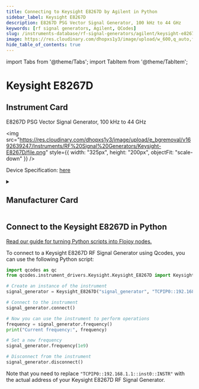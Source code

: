 ```yaml
---
title: Connecting to Keysight E8267D by Agilent in Python
sidebar_label: Keysight E8267D
description: E8267D PSG Vector Signal Generator, 100 kHz to 44 GHz
keywords: [rf signal generators, Agilent, QCodes]
slug: /instruments-database/rf-signal-generators/agilent/keysight-e8267d
image: https://res.cloudinary.com/dhopxs1y3/image/upload/w_600,q_auto,f_auto/e_bgremoval/v1692639247/Instruments/RF%20Signal%20Generators/Keysight-E8267D/file.jpg
hide_table_of_contents: true
---
```


import Tabs from '@theme/Tabs';
import TabItem from '@theme/TabItem';

# Keysight E8267D

## Instrument Card

<div className="flex">

<div>

E8267D PSG Vector Signal Generator, 100 kHz to 44 GHz

</div>

<img src="https://res.cloudinary.com/dhopxs1y3/image/upload/e_bgremoval/v1692639247/Instruments/RF%20Signal%20Generators/Keysight-E8267D/file.png" style={{ width: "325px", height: "200px", objectFit: "scale-down" }} />

</div>

<div className="flex text-center">

<p>Device Specification: <a target="\_blank" href="https://www.keysight.com/us/en/assets/7018-01210/data-sheets/5989-0697.pdf">here</a></p>

</div>

<details style={{ marginTop: "15px"}}>
<summary><h2>Manufacturer Card</h2></summary>

<img src="https://res.cloudinary.com/dhopxs1y3/image/upload/v1692126006/Instruments/Vendor%20Logos/Agilent.png" style={{ width: "100%", height: "170px",objectFit: "scale-down" }} />

Keysight Technologies, or Keysight, is an American company that manufactures electronics test and measurement equipment and software.

<ul>
  <li>Headquarters: USA</li>
  <li>Yearly Revenue (millions, USD): 5420.0</li>
  <li>Vendor Website: <a href="https://www.keysight.com/us/en/home.html">here</a></li>
</ul>
</details>

## Connect to the Keysight E8267D in Python

[Read our guide for turning Python scripts into Flojoy nodes.](https://docs.flojoy.ai/custom-nodes/creating-custom-node/)
<Tabs>
<TabItem value="QCodes" label="QCodes">

To connect to a Keysight E8267D RF Signal Generator using Qcodes, you can use the following Python script:

```python
import qcodes as qc
from qcodes.instrument_drivers.Keysight.Keysight_E8267D import Keysight_E8267D

# Create an instance of the instrument
signal_generator = Keysight_E8267D("signal_generator", "TCPIP0::192.168.1.1::inst0::INSTR")

# Connect to the instrument
signal_generator.connect()

# Now you can use the instrument to perform operations
frequency = signal_generator.frequency()
print("Current frequency:", frequency)

# Set a new frequency
signal_generator.frequency(1e9)

# Disconnect from the instrument
signal_generator.disconnect()
```

Note that you need to replace `"TCPIP0::192.168.1.1::inst0::INSTR"` with the actual address of your Keysight E8267D RF Signal Generator.

</TabItem>
</Tabs>
